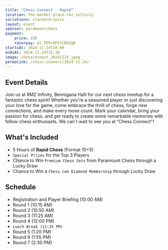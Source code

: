 ```yaml
---
title: "Chess Connect - Rapid"
location: the-market-place-rmz-infinity
variations: standard-swiss
layout: event
sponsor: paramountchess
payment:
    price: 250
    razorpay: pl_PE9rQFCtCNSXgB
startsAt: 2024-11-24T10:00
endsAt: 2024-11-24T15:30
image: chessconnect_20241124.jpeg
permalink: /chess-connect/2024-11-24/
---
```

## Event Details

Join us at RMZ Infinity, Bennigana Halli for our next chess meetup for a
fantastic chess spirit! Whether you're a seasoned player or just discovering
your love for the game, come embrace the thrill of chess, forge new
connections, and make every move count. 
Mark your calendar, bring your passion for chess, and get ready to create some remarkable memories with fellow chess enthusiasts. We can`t wait to see you at “Chess Connect”!


## What's Included

* 5 Hours of **Rapid Chess** (Format 10+5)
* `Special Prizes` for the Top 3 Players
* Chance to Win `Premium Chess Sets` from Paramount Chess through a Lucky Draw
* Chance to Win a `Chess.com Diamond Membership` through Lucky Draw

## Schedule

- Registration and Player Briefing (10:00 AM)
- Round 1 (10:15 AM)
- Round 2 (10:50 AM)
- Round 3 (11:25 AM)
- Round 4 (12:00 PM)
- `Lunch Break (12:35 PM)`
- Round 5 (1:20 PM)
- Round 6 (1:55 PM)
- Round 7 (2:30 PM)
